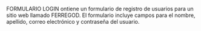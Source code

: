 FORMULARIO LOGIN
ontiene un formulario de registro de usuarios para un sitio web llamado FERREGOD. El formulario incluye campos para el nombre, apellido, correo electrónico y contraseña del usuario.
